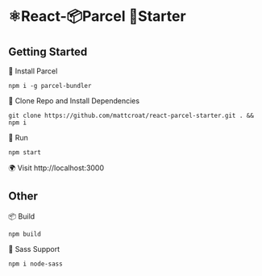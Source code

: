 # ⚛React-📦Parcel 🏁Starter

## Getting Started

📜 Install Parcel

```shell
npm i -g parcel-bundler
```

📜 Clone Repo and Install Dependencies

```shell
git clone https://github.com/mattcroat/react-parcel-starter.git . && npm i
```

🏃‍ Run

```shell
npm start
```

🌍 Visit http://localhost:3000

## Other

📦 Build

```shell
npm build
```

💁‍ Sass Support

```
npm i node-sass
```
